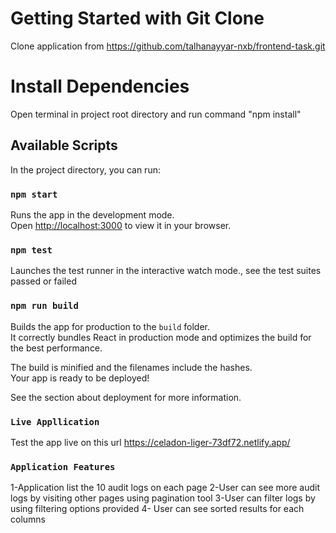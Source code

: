 # Getting Started with Git Clone

Clone application from https://github.com/talhanayyar-nxb/frontend-task.git

# Install Dependencies

Open terminal in project root directory and run command "npm install"

## Available Scripts

In the project directory, you can run:

### `npm start`

Runs the app in the development mode.\
Open [http://localhost:3000](http://localhost:3000) to view it in your browser.

### `npm test`

Launches the test runner in the interactive watch mode.\, see the test suites passed or failed

### `npm run build`

Builds the app for production to the `build` folder.\
It correctly bundles React in production mode and optimizes the build for the best performance.

The build is minified and the filenames include the hashes.\
Your app is ready to be deployed!

See the section about deployment for more information.

### `Live Appllication`

Test the app live on this url https://celadon-liger-73df72.netlify.app/

### `Application Features`

1-Application list the 10 audit logs on each page
2-User can see more audit logs by visiting other pages using pagination tool
3-User can filter logs by using filtering options provided
4- User can see sorted results for each columns
